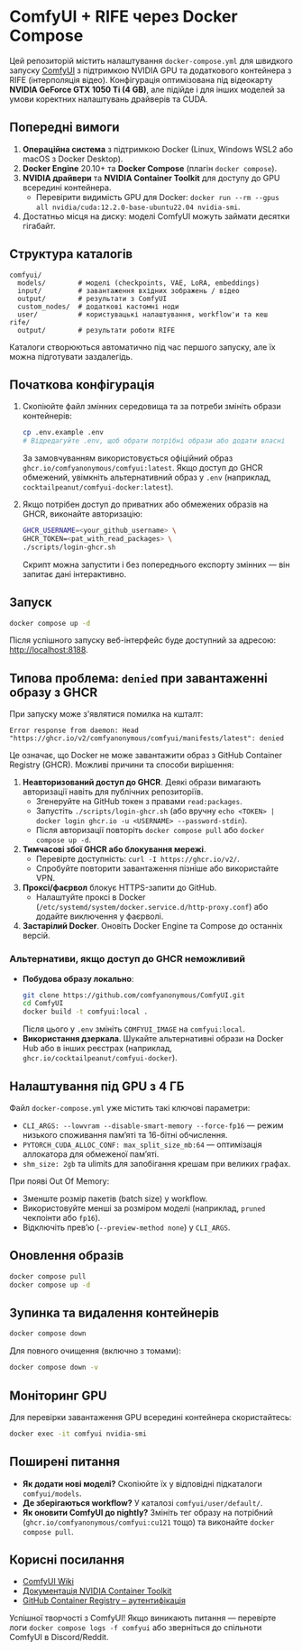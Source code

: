 # ComfyUI + RIFE через Docker Compose

Цей репозиторій містить налаштування `docker-compose.yml` для швидкого запуску [ComfyUI](https://github.com/comfyanonymous/ComfyUI) з підтримкою NVIDIA GPU та додаткового контейнера з RIFE (інтерполяція відео). Конфігурація оптимізована під відеокарту **NVIDIA GeForce GTX 1050 Ti (4 GB)**, але підійде і для інших моделей за умови коректних налаштувань драйверів та CUDA.

## Попередні вимоги

1. **Операційна система** з підтримкою Docker (Linux, Windows WSL2 або macOS з Docker Desktop).
2. **Docker Engine** 20.10+ та **Docker Compose** (плагін `docker compose`).
3. **NVIDIA драйвери** та **NVIDIA Container Toolkit** для доступу до GPU всередині контейнера.
   - Перевірити видимість GPU для Docker: `docker run --rm --gpus all nvidia/cuda:12.2.0-base-ubuntu22.04 nvidia-smi`.
4. Достатньо місця на диску: моделі ComfyUI можуть займати десятки гігабайт.

## Структура каталогів

```
comfyui/
  models/        # моделі (checkpoints, VAE, LoRA, embeddings)
  input/         # завантаження вхідних зображень / відео
  output/        # результати з ComfyUI
  custom_nodes/  # додаткові кастомні ноди
  user/          # користувацькі налаштування, workflow'и та кеш
rife/
  output/        # результати роботи RIFE
```

Каталоги створюються автоматично під час першого запуску, але їх можна підготувати заздалегідь.

## Початкова конфігурація

1. Скопіюйте файл змінних середовища та за потреби змініть образи контейнерів:
   ```bash
   cp .env.example .env
   # Відредагуйте .env, щоб обрати потрібні образи або додати власні
   ```
   За замовчуванням використовується офіційний образ `ghcr.io/comfyanonymous/comfyui:latest`. Якщо доступ до GHCR обмежений, увімкніть альтернативний образ у `.env` (наприклад, `cocktailpeanut/comfyui-docker:latest`).

2. Якщо потрібен доступ до приватних або обмежених образів на GHCR, виконайте авторизацію:
   ```bash
   GHCR_USERNAME=<your_github_username> \
   GHCR_TOKEN=<pat_with_read_packages> \
   ./scripts/login-ghcr.sh
   ```
   Скрипт можна запустити і без попереднього експорту змінних — він запитає дані інтерактивно.

## Запуск

```bash
docker compose up -d
```

Після успішного запуску веб-інтерфейс буде доступний за адресою: [http://localhost:8188](http://localhost:8188).

## Типова проблема: `denied` при завантаженні образу з GHCR

При запуску може з'являтися помилка на кшталт:

```
Error response from daemon: Head "https://ghcr.io/v2/comfyanonymous/comfyui/manifests/latest": denied
```

Це означає, що Docker не може завантажити образ з GitHub Container Registry (GHCR). Можливі причини та способи вирішення:

1. **Неавторизований доступ до GHCR**. Деякі образи вимагають авторизації навіть для публічних репозиторіїв.
   - Згенеруйте на GitHub токен з правами `read:packages`.
   - Запустіть `./scripts/login-ghcr.sh` (або вручну `echo <TOKEN> | docker login ghcr.io -u <USERNAME> --password-stdin`).
   - Після авторизації повторіть `docker compose pull` або `docker compose up -d`.
2. **Тимчасові збої GHCR або блокування мережі**.
   - Перевірте доступність: `curl -I https://ghcr.io/v2/`.
   - Спробуйте повторити завантаження пізніше або використайте VPN.
3. **Проксі/фаєрвол** блокує HTTPS-запити до GitHub.
   - Налаштуйте проксі в Docker (`/etc/systemd/system/docker.service.d/http-proxy.conf`) або додайте виключення у фаєрволі.
4. **Застарілий Docker**. Оновіть Docker Engine та Compose до останніх версій.

### Альтернативи, якщо доступ до GHCR неможливий

- **Побудова образу локально**:
  ```bash
  git clone https://github.com/comfyanonymous/ComfyUI.git
  cd ComfyUI
  docker build -t comfyui:local .
  ```
  Після цього у `.env` змініть `COMFYUI_IMAGE` на `comfyui:local`.
- **Використання дзеркала**. Шукайте альтернативні образи на Docker Hub або в інших реєстрах (наприклад, `ghcr.io/cocktailpeanut/comfyui-docker`).

## Налаштування під GPU з 4 ГБ

Файл `docker-compose.yml` уже містить такі ключові параметри:

- `CLI_ARGS: --lowvram --disable-smart-memory --force-fp16` — режим низького споживання памʼяті та 16-бітні обчислення.
- `PYTORCH_CUDA_ALLOC_CONF: max_split_size_mb:64` — оптимізація аллокатора для обмеженої памʼяті.
- `shm_size: 2gb` та ulimits для запобігання крешам при великих графах.

При появі Out Of Memory:

- Зменште розмір пакетів (batch size) у workflow.
- Використовуйте менші за розміром моделі (наприклад, `pruned` чекпоінти або `fp16`).
- Відключіть превʼю (`--preview-method none`) у `CLI_ARGS`.

## Оновлення образів

```bash
docker compose pull
docker compose up -d
```

## Зупинка та видалення контейнерів

```bash
docker compose down
```

Для повного очищення (включно з томами):

```bash
docker compose down -v
```

## Моніторинг GPU

Для перевірки завантаження GPU всередині контейнера скористайтесь:

```bash
docker exec -it comfyui nvidia-smi
```

## Поширені питання

- **Як додати нові моделі?** Скопіюйте їх у відповідні підкаталоги `comfyui/models`.
- **Де зберігаються workflow?** У каталозі `comfyui/user/default/`.
- **Як оновити ComfyUI до nightly?** Змініть тег образу на потрібний (`ghcr.io/comfyanonymous/comfyui:cu121` тощо) та виконайте `docker compose pull`.

## Корисні посилання

- [ComfyUI Wiki](https://comfyanonymous.github.io/ComfyUI_doc/)
- [Документація NVIDIA Container Toolkit](https://docs.nvidia.com/datacenter/cloud-native/container-toolkit/latest/)
- [GitHub Container Registry – аутентифікація](https://docs.github.com/packages/working-with-a-github-packages-registry/working-with-the-container-registry)

Успішної творчості з ComfyUI! Якщо виникають питання — перевірте логи `docker compose logs -f comfyui` або зверніться до спільноти ComfyUI в Discord/Reddit.
